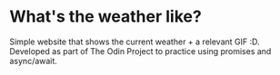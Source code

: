 # What's the weather like?

Simple website that shows the current weather + a relevant GIF :D. Developed as part of The Odin Project to practice using promises and async/await.
